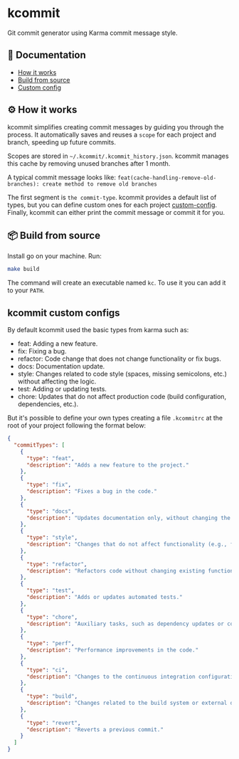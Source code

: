 # kcommit
Git commit generator using Karma commit message style.


## 📝 Documentation

* [How it works](#how-it-works)
* [Build from source](#build-it-from-source)
* [Custom config](#kcommit-custom-configs)


## ⚙️  How it works
kcommit simplifies creating commit messages by guiding you through the process. It automatically saves and reuses a `scope` for each project and branch, speeding up future commits.

Scopes are stored in `~/.kcommit/.kcommit_history.json`. kcommit manages this cache by removing unused branches after 1 month.

A typical commit message looks like:
`feat(cache-handling-remove-old-branches): create method to remove old branches`

The first segment is `the commit-type`. kcommit provides a default list of types, but you can define custom ones for each project [custom-config](#kcommit-custom-configs).
Finally, kcommit can either print the commit message or commit it for you.


## 📦 Build from source

Install go on your machine.
Run:
```sh
make build
```
The command will create an executable named `kc`.
To use it you can add it to your `PATH`.


## kcommit custom configs
By default kcommit used the basic types from karma such as:

- feat: Adding a new feature.
- fix: Fixing a bug.
- refactor: Code change that does not change functionality or fix bugs.
- docs: Documentation update.
- style: Changes related to code style (spaces, missing semicolons, etc.) without affecting the logic.
- test: Adding or updating tests.
- chore: Updates that do not affect production code (build configuration, dependencies, etc.).

But it's possible to define your own types creating a file `.kcommitrc` at the root of your project following the format below:

```json
{
  "commitTypes": [
    {
      "type": "feat",
      "description": "Adds a new feature to the project."
    },
    {
      "type": "fix",
      "description": "Fixes a bug in the code."
    },
    {
      "type": "docs",
      "description": "Updates documentation only, without changing the code."
    },
    {
      "type": "style",
      "description": "Changes that do not affect functionality (e.g., formatting, whitespace)."
    },
    {
      "type": "refactor",
      "description": "Refactors code without changing existing functionality."
    },
    {
      "type": "test",
      "description": "Adds or updates automated tests."
    },
    {
      "type": "chore",
      "description": "Auxiliary tasks, such as dependency updates or configuration changes."
    },
    {
      "type": "perf",
      "description": "Performance improvements in the code."
    },
    {
      "type": "ci",
      "description": "Changes to the continuous integration configuration."
    },
    {
      "type": "build",
      "description": "Changes related to the build system or external dependencies."
    },
    {
      "type": "revert",
      "description": "Reverts a previous commit."
    }
  ]
}
```
